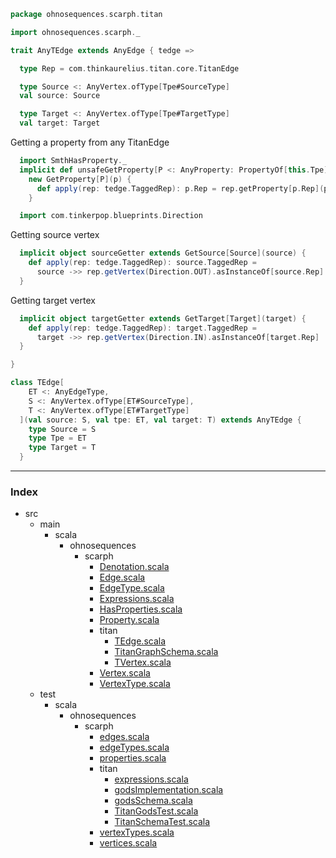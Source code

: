 
```scala
package ohnosequences.scarph.titan

import ohnosequences.scarph._

trait AnyTEdge extends AnyEdge { tedge =>

  type Rep = com.thinkaurelius.titan.core.TitanEdge

  type Source <: AnyVertex.ofType[Tpe#SourceType]
  val source: Source

  type Target <: AnyVertex.ofType[Tpe#TargetType]
  val target: Target
```

Getting a property from any TitanEdge

```scala
  import SmthHasProperty._
  implicit def unsafeGetProperty[P <: AnyProperty: PropertyOf[this.Tpe]#is](p: P) = 
    new GetProperty[P](p) {
      def apply(rep: tedge.TaggedRep): p.Rep = rep.getProperty[p.Rep](p.label)
    }

  import com.tinkerpop.blueprints.Direction
```

Getting source vertex

```scala
  implicit object sourceGetter extends GetSource[Source](source) {
    def apply(rep: tedge.TaggedRep): source.TaggedRep = 
      source ->> rep.getVertex(Direction.OUT).asInstanceOf[source.Rep]
  }
```

Getting target vertex

```scala
  implicit object targetGetter extends GetTarget[Target](target) {
    def apply(rep: tedge.TaggedRep): target.TaggedRep = 
      target ->> rep.getVertex(Direction.IN).asInstanceOf[target.Rep]
  }

}

class TEdge[
    ET <: AnyEdgeType, 
    S <: AnyVertex.ofType[ET#SourceType], 
    T <: AnyVertex.ofType[ET#TargetType]
  ](val source: S, val tpe: ET, val target: T) extends AnyTEdge { 
    type Source = S
    type Tpe = ET 
    type Target = T
  }

```


------

### Index

+ src
  + main
    + scala
      + ohnosequences
        + scarph
          + [Denotation.scala][main/scala/ohnosequences/scarph/Denotation.scala]
          + [Edge.scala][main/scala/ohnosequences/scarph/Edge.scala]
          + [EdgeType.scala][main/scala/ohnosequences/scarph/EdgeType.scala]
          + [Expressions.scala][main/scala/ohnosequences/scarph/Expressions.scala]
          + [HasProperties.scala][main/scala/ohnosequences/scarph/HasProperties.scala]
          + [Property.scala][main/scala/ohnosequences/scarph/Property.scala]
          + titan
            + [TEdge.scala][main/scala/ohnosequences/scarph/titan/TEdge.scala]
            + [TitanGraphSchema.scala][main/scala/ohnosequences/scarph/titan/TitanGraphSchema.scala]
            + [TVertex.scala][main/scala/ohnosequences/scarph/titan/TVertex.scala]
          + [Vertex.scala][main/scala/ohnosequences/scarph/Vertex.scala]
          + [VertexType.scala][main/scala/ohnosequences/scarph/VertexType.scala]
  + test
    + scala
      + ohnosequences
        + scarph
          + [edges.scala][test/scala/ohnosequences/scarph/edges.scala]
          + [edgeTypes.scala][test/scala/ohnosequences/scarph/edgeTypes.scala]
          + [properties.scala][test/scala/ohnosequences/scarph/properties.scala]
          + titan
            + [expressions.scala][test/scala/ohnosequences/scarph/titan/expressions.scala]
            + [godsImplementation.scala][test/scala/ohnosequences/scarph/titan/godsImplementation.scala]
            + [godsSchema.scala][test/scala/ohnosequences/scarph/titan/godsSchema.scala]
            + [TitanGodsTest.scala][test/scala/ohnosequences/scarph/titan/TitanGodsTest.scala]
            + [TitanSchemaTest.scala][test/scala/ohnosequences/scarph/titan/TitanSchemaTest.scala]
          + [vertexTypes.scala][test/scala/ohnosequences/scarph/vertexTypes.scala]
          + [vertices.scala][test/scala/ohnosequences/scarph/vertices.scala]

[main/scala/ohnosequences/scarph/Denotation.scala]: ../Denotation.scala.md
[main/scala/ohnosequences/scarph/Edge.scala]: ../Edge.scala.md
[main/scala/ohnosequences/scarph/EdgeType.scala]: ../EdgeType.scala.md
[main/scala/ohnosequences/scarph/Expressions.scala]: ../Expressions.scala.md
[main/scala/ohnosequences/scarph/HasProperties.scala]: ../HasProperties.scala.md
[main/scala/ohnosequences/scarph/Property.scala]: ../Property.scala.md
[main/scala/ohnosequences/scarph/titan/TEdge.scala]: TEdge.scala.md
[main/scala/ohnosequences/scarph/titan/TitanGraphSchema.scala]: TitanGraphSchema.scala.md
[main/scala/ohnosequences/scarph/titan/TVertex.scala]: TVertex.scala.md
[main/scala/ohnosequences/scarph/Vertex.scala]: ../Vertex.scala.md
[main/scala/ohnosequences/scarph/VertexType.scala]: ../VertexType.scala.md
[test/scala/ohnosequences/scarph/edges.scala]: ../../../../../test/scala/ohnosequences/scarph/edges.scala.md
[test/scala/ohnosequences/scarph/edgeTypes.scala]: ../../../../../test/scala/ohnosequences/scarph/edgeTypes.scala.md
[test/scala/ohnosequences/scarph/properties.scala]: ../../../../../test/scala/ohnosequences/scarph/properties.scala.md
[test/scala/ohnosequences/scarph/titan/expressions.scala]: ../../../../../test/scala/ohnosequences/scarph/titan/expressions.scala.md
[test/scala/ohnosequences/scarph/titan/godsImplementation.scala]: ../../../../../test/scala/ohnosequences/scarph/titan/godsImplementation.scala.md
[test/scala/ohnosequences/scarph/titan/godsSchema.scala]: ../../../../../test/scala/ohnosequences/scarph/titan/godsSchema.scala.md
[test/scala/ohnosequences/scarph/titan/TitanGodsTest.scala]: ../../../../../test/scala/ohnosequences/scarph/titan/TitanGodsTest.scala.md
[test/scala/ohnosequences/scarph/titan/TitanSchemaTest.scala]: ../../../../../test/scala/ohnosequences/scarph/titan/TitanSchemaTest.scala.md
[test/scala/ohnosequences/scarph/vertexTypes.scala]: ../../../../../test/scala/ohnosequences/scarph/vertexTypes.scala.md
[test/scala/ohnosequences/scarph/vertices.scala]: ../../../../../test/scala/ohnosequences/scarph/vertices.scala.md